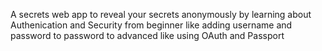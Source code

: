 A secrets web app to reveal your secrets anonymously by learning about Authenication and Security from beginner like adding username and password to password to advanced like using OAuth and Passport
